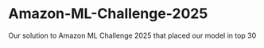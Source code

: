 # Amazon-ML-Challenge-2025
Our solution to Amazon ML Challenge 2025 that placed our model in top 30
